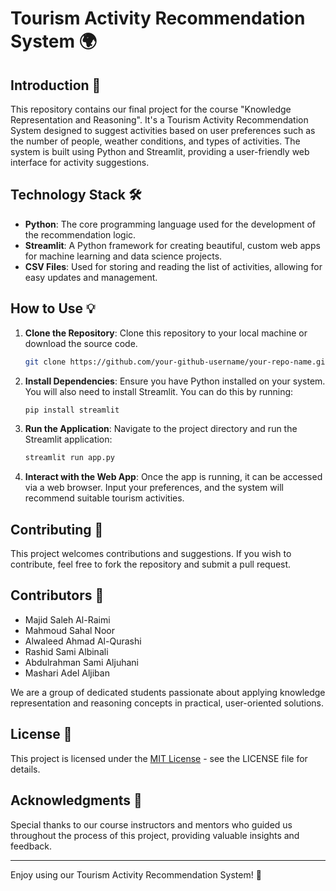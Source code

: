 # Tourism Activity Recommendation System 🌍

## Introduction 📝

This repository contains our final project for the course "Knowledge Representation and Reasoning". It's a Tourism Activity Recommendation System designed to suggest activities based on user preferences such as the number of people, weather conditions, and types of activities. The system is built using Python and Streamlit, providing a user-friendly web interface for activity suggestions.

## Technology Stack 🛠️

- **Python**: The core programming language used for the development of the recommendation logic.
- **Streamlit**: A Python framework for creating beautiful, custom web apps for machine learning and data science projects.
- **CSV Files**: Used for storing and reading the list of activities, allowing for easy updates and management.

## How to Use 💡

1. **Clone the Repository**: Clone this repository to your local machine or download the source code.

    ```bash
    git clone https://github.com/your-github-username/your-repo-name.git
    ```

2. **Install Dependencies**: Ensure you have Python installed on your system. You will also need to install Streamlit. You can do this by running:

    ```bash
    pip install streamlit
    ```

3. **Run the Application**: Navigate to the project directory and run the Streamlit application:

    ```bash
    streamlit run app.py
    ```

4. **Interact with the Web App**: Once the app is running, it can be accessed via a web browser. Input your preferences, and the system will recommend suitable tourism activities.

## Contributing 🤝

This project welcomes contributions and suggestions. If you wish to contribute, feel free to fork the repository and submit a pull request.

## Contributors 👥

- Majid Saleh Al-Raimi
- Mahmoud Sahal Noor
- Alwaleed Ahmad Al-Qurashi
- Rashid Sami Albinali
- Abdulrahman Sami Aljuhani
- Mashari Adel Aljiban

We are a group of dedicated students passionate about applying knowledge representation and reasoning concepts in practical, user-oriented solutions.

## License 📜

This project is licensed under the [MIT License](LICENSE) - see the LICENSE file for details.

## Acknowledgments 🎉

Special thanks to our course instructors and mentors who guided us throughout the process of this project, providing valuable insights and feedback.

---

Enjoy using our Tourism Activity Recommendation System! 🚀